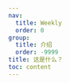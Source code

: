 ```yaml
---
nav:
  title: Weekly
  order: 0
group:
  title: 介绍
  order: -9999
title: 这是什么？
toc: content
---
```

